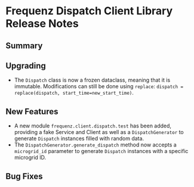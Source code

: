 # Frequenz Dispatch Client Library Release Notes

## Summary

<!-- Here goes a general summary of what this release is about -->

## Upgrading

- The `Dispatch` class is now a frozen dataclass, meaning that it is immutable. Modifications can still be done using `replace`: `dispatch = replace(dispatch, start_time=new_start_time)`.

## New Features

- A new module `frequenz.client.dispatch.test` has been added, providing a fake Service and Client as well as a `DispatchGenerator` to generate `Dispatch` instances filled with random data.
- The `DispatchGenerator.generate_dispatch` method now accepts a `microgrid_id` parameter to generate `Dispatch` instances with a specific microgrid ID.

## Bug Fixes

<!-- Here goes notable bug fixes that are worth a special mention or explanation -->
